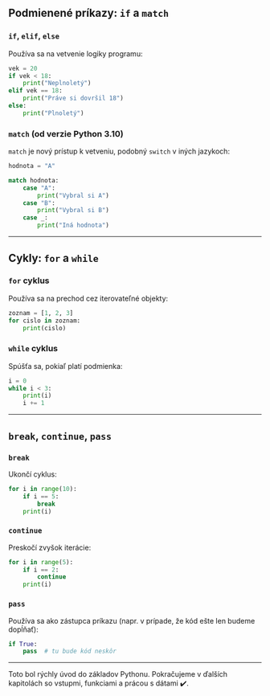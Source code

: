 ## Podmienené príkazy: `if` a `match`

### `if`, `elif`, `else`

Používa sa na vetvenie logiky programu:

```python
vek = 20
if vek < 18:
    print("Neplnoletý")
elif vek == 18:
    print("Práve si dovršil 18")
else:
    print("Plnoletý")
```

### `match` (od verzie Python 3.10)

`match` je nový prístup k vetveniu, podobný `switch` v iných jazykoch:

```python
hodnota = "A"

match hodnota:
    case "A":
        print("Vybral si A")
    case "B":
        print("Vybral si B")
    case _:
        print("Iná hodnota")
```

---

## Cykly: `for` a `while`

### `for` cyklus

Používa sa na prechod cez iterovateľné objekty:

```python
zoznam = [1, 2, 3]
for cislo in zoznam:
    print(cislo)
```

### `while` cyklus

Spúšťa sa, pokiaľ platí podmienka:

```python
i = 0
while i < 3:
    print(i)
    i += 1
```

---

## `break`, `continue`, `pass`

### `break`

Ukončí cyklus:

```python
for i in range(10):
    if i == 5:
        break
    print(i)
```

### `continue`

Preskočí zvyšok iterácie:

```python
for i in range(5):
    if i == 2:
        continue
    print(i)
```

### `pass`

Používa sa ako zástupca príkazu (napr. v prípade, že kód ešte len budeme dopĺňať):

```python
if True:
    pass  # tu bude kód neskôr
```

---

Toto bol rýchly úvod do základov Pythonu. Pokračujeme v ďalších kapitolách so vstupmi, funkciami a prácou s dátami ✔️.

